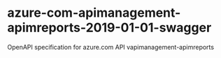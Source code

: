 # azure-com-apimanagement-apimreports-2019-01-01-swagger
OpenAPI specification for azure.com API vapimanagement-apimreports
